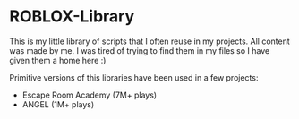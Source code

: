 # ROBLOX-Library
This is my little library of scripts that I often reuse in my projects. All content was made by me. I was tired of trying to find them in my files so I have given them a home here :)

Primitive versions of this libraries have been used in a few projects:
- Escape Room Academy (7M+ plays)
- ANGEL (1M+ plays)
